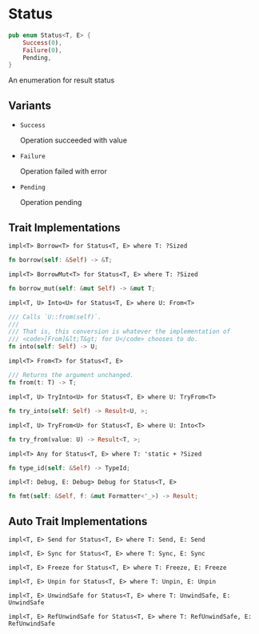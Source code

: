 # Status

```rust
pub enum Status<T, E> {
	Success(0),
	Failure(0),
	Pending,
}
```

An enumeration for result status

## Variants

- `Success`

	Operation succeeded with value
- `Failure`

	Operation failed with error
- `Pending`

	Operation pending




## Trait Implementations

`impl<T> Borrow<T> for Status<T, E>
where
	T: ?Sized`

```rust
fn borrow(self: &Self) -> &T;
```

`impl<T> BorrowMut<T> for Status<T, E>
where
	T: ?Sized`

```rust
fn borrow_mut(self: &mut Self) -> &mut T;
```

`impl<T, U> Into<U> for Status<T, E>
where
	U: From<T>`

```rust
/// Calls `U::from(self)`.
/// 
/// That is, this conversion is whatever the implementation of
/// <code>[From]&lt;T&gt; for U</code> chooses to do.
fn into(self: Self) -> U;
```

`impl<T> From<T> for Status<T, E>`

```rust
/// Returns the argument unchanged.
fn from(t: T) -> T;
```

`impl<T, U> TryInto<U> for Status<T, E>
where
	U: TryFrom<T>`

```rust
fn try_into(self: Self) -> Result<U, >;
```

`impl<T, U> TryFrom<U> for Status<T, E>
where
	U: Into<T>`

```rust
fn try_from(value: U) -> Result<T, >;
```

`impl<T> Any for Status<T, E>
where
	T: 'static + ?Sized`

```rust
fn type_id(self: &Self) -> TypeId;
```

`impl<T: Debug, E: Debug> Debug for Status<T, E>`

```rust
fn fmt(self: &Self, f: &mut Formatter<'_>) -> Result;
```



## Auto Trait Implementations

`impl<T, E> Send for Status<T, E>
where
	T: Send,
	E: Send`

`impl<T, E> Sync for Status<T, E>
where
	T: Sync,
	E: Sync`

`impl<T, E> Freeze for Status<T, E>
where
	T: Freeze,
	E: Freeze`

`impl<T, E> Unpin for Status<T, E>
where
	T: Unpin,
	E: Unpin`

`impl<T, E> UnwindSafe for Status<T, E>
where
	T: UnwindSafe,
	E: UnwindSafe`

`impl<T, E> RefUnwindSafe for Status<T, E>
where
	T: RefUnwindSafe,
	E: RefUnwindSafe`



